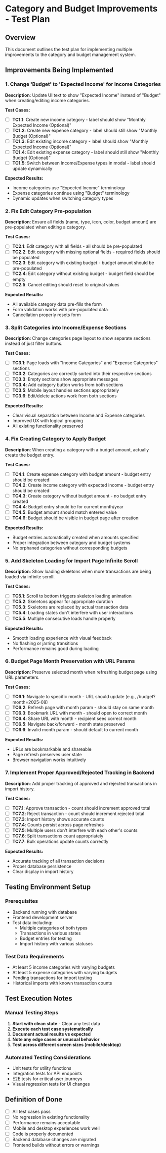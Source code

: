 # Category and Budget Improvements - Test Plan

## Overview
This document outlines the test plan for implementing multiple improvements to the category and budget management system.

## Improvements Being Implemented

### 1. Change 'Budget' to 'Expected Income' for Income Categories
**Description**: Update UI text to show "Expected Income" instead of "Budget" when creating/editing income categories.

**Test Cases:**
- [ ] **TC1.1**: Create new income category - label should show "Monthly Expected Income (Optional)"
- [ ] **TC1.2**: Create new expense category - label should still show "Monthly Budget (Optional)"
- [ ] **TC1.3**: Edit existing income category - label should show "Monthly Expected Income (Optional)"
- [ ] **TC1.4**: Edit existing expense category - label should still show "Monthly Budget (Optional)"
- [ ] **TC1.5**: Switch between Income/Expense types in modal - label should update dynamically

**Expected Results:**
- Income categories use "Expected Income" terminology
- Expense categories continue using "Budget" terminology
- Dynamic updates when switching category types

### 2. Fix Edit Category Pre-population
**Description**: Ensure all fields (name, type, icon, color, budget amount) are pre-populated when editing a category.

**Test Cases:**
- [ ] **TC2.1**: Edit category with all fields - all should be pre-populated
- [ ] **TC2.2**: Edit category with missing optional fields - required fields should be populated
- [ ] **TC2.3**: Edit category with existing budget - budget amount should be pre-populated
- [ ] **TC2.4**: Edit category without existing budget - budget field should be empty
- [ ] **TC2.5**: Cancel editing should reset to original values

**Expected Results:**
- All available category data pre-fills the form
- Form validation works with pre-populated data
- Cancellation properly resets form

### 3. Split Categories into Income/Expense Sections
**Description**: Change categories page layout to show separate sections instead of just filter buttons.

**Test Cases:**
- [ ] **TC3.1**: Page loads with "Income Categories" and "Expense Categories" sections
- [ ] **TC3.2**: Categories are correctly sorted into their respective sections
- [ ] **TC3.3**: Empty sections show appropriate messages
- [ ] **TC3.4**: Add category button works from both sections
- [ ] **TC3.5**: Mobile layout handles sections appropriately
- [ ] **TC3.6**: Edit/delete actions work from both sections

**Expected Results:**
- Clear visual separation between Income and Expense categories
- Improved UX with logical grouping
- All existing functionality preserved

### 4. Fix Creating Category to Apply Budget
**Description**: When creating a category with a budget amount, actually create the budget entry.

**Test Cases:**
- [ ] **TC4.1**: Create expense category with budget amount - budget entry should be created
- [ ] **TC4.2**: Create income category with expected income - budget entry should be created
- [ ] **TC4.3**: Create category without budget amount - no budget entry created
- [ ] **TC4.4**: Budget entry should be for current month/year
- [ ] **TC4.5**: Budget amount should match entered value
- [ ] **TC4.6**: Budget should be visible in budget page after creation

**Expected Results:**
- Budget entries automatically created when amounts specified
- Proper integration between category and budget systems
- No orphaned categories without corresponding budgets

### 5. Add Skeleton Loading for Import Page Infinite Scroll
**Description**: Show loading skeletons when more transactions are being loaded via infinite scroll.

**Test Cases:**
- [ ] **TC5.1**: Scroll to bottom triggers skeleton loading animation
- [ ] **TC5.2**: Skeletons appear for appropriate duration
- [ ] **TC5.3**: Skeletons are replaced by actual transaction data
- [ ] **TC5.4**: Loading states don't interfere with user interactions
- [ ] **TC5.5**: Multiple consecutive loads handle properly

**Expected Results:**
- Smooth loading experience with visual feedback
- No flashing or jarring transitions
- Performance remains good during loading

### 6. Budget Page Month Preservation with URL Params
**Description**: Preserve selected month when refreshing budget page using URL parameters.

**Test Cases:**
- [ ] **TC6.1**: Navigate to specific month - URL should update (e.g., /budget?month=2025-08)
- [ ] **TC6.2**: Refresh page with month param - should stay on same month
- [ ] **TC6.3**: Bookmark URL with month - should open to correct month
- [ ] **TC6.4**: Share URL with month - recipient sees correct month
- [ ] **TC6.5**: Navigate back/forward - month state preserved
- [ ] **TC6.6**: Invalid month param - should default to current month

**Expected Results:**
- URLs are bookmarkable and shareable
- Page refresh preserves user state
- Browser navigation works intuitively

### 7. Implement Proper Approved/Rejected Tracking in Backend
**Description**: Add proper tracking of approved and rejected transactions in import history.

**Test Cases:**
- [ ] **TC7.1**: Approve transaction - count should increment approved total
- [ ] **TC7.2**: Reject transaction - count should increment rejected total
- [ ] **TC7.3**: Import history shows accurate counts
- [ ] **TC7.4**: Counts persist across page refreshes
- [ ] **TC7.5**: Multiple users don't interfere with each other's counts
- [ ] **TC7.6**: Split transactions count appropriately
- [ ] **TC7.7**: Bulk operations update counts correctly

**Expected Results:**
- Accurate tracking of all transaction decisions
- Proper database persistence
- Clear display in import history

## Testing Environment Setup

### Prerequisites
- Backend running with database
- Frontend development server
- Test data including:
  - Multiple categories of both types
  - Transactions in various states
  - Budget entries for testing
  - Import history with various statuses

### Test Data Requirements
- At least 5 income categories with varying budgets
- At least 5 expense categories with varying budgets
- Pending transactions for import testing
- Historical imports with known transaction counts

## Test Execution Notes

### Manual Testing Steps
1. **Start with clean state** - Clear any test data
2. **Execute each test case systematically**
3. **Document actual results vs expected**
4. **Note any edge cases or unusual behavior**
5. **Test across different screen sizes (mobile/desktop)**

### Automated Testing Considerations
- Unit tests for utility functions
- Integration tests for API endpoints
- E2E tests for critical user journeys
- Visual regression tests for UI changes

## Definition of Done
- [ ] All test cases pass
- [ ] No regression in existing functionality
- [ ] Performance remains acceptable
- [ ] Mobile and desktop experiences work well
- [ ] Code is properly documented
- [ ] Backend database changes are migrated
- [ ] Frontend builds without errors or warnings